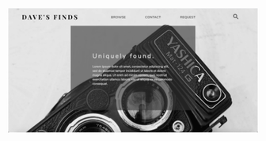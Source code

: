 
<img width="1280" alt="davesfinds_scrn" src="https://github.com/carmaar/DavesFinds_React/blob/master/davesfinds.scrn.png?raw=true">
